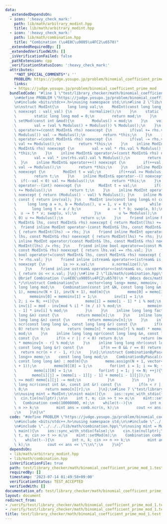 ```yaml
---
data:
  _extendedDependsOn:
  - icon: ':heavy_check_mark:'
    path: lib/math/arbitrary_modint.hpp
    title: lib/math/arbitrary_modint.hpp
  - icon: ':heavy_check_mark:'
    path: lib/math/combination.hpp
    title: "Combination (\u4E8C\u9805\u4FC2\u6570)"
  _extendedRequiredBy: []
  _extendedVerifiedWith: []
  _isVerificationFailed: false
  _pathExtension: cpp
  _verificationStatusIcon: ':heavy_check_mark:'
  attributes:
    '*NOT_SPECIAL_COMMENTS*': ''
    PROBLEM: https://judge.yosupo.jp/problem/binomial_coefficient_prime_mod
    links:
    - https://judge.yosupo.jp/problem/binomial_coefficient_prime_mod
  bundledCode: "#line 1 \"test/library_checker/math/binomial_coefficient_prime_mod_1.test.cpp\"\
    \n#define PROBLEM \"https://judge.yosupo.jp/problem/binomial_coefficient_prime_mod\"\
    \n#include <bits/stdc++.h>\nusing namespace std;\n\n#line 2 \"lib/math/arbitrary_modint.hpp\"\
    \n\nstruct ModInt{\n    long long val;\n    ModInt(const long long &_val = 0)\
    \ noexcept : val(_val) {\n        normalize();\n    }\n    static long long &Modulus(){\n\
    \        static long long mod = 0;\n        return mod;\n    }\n    static void\
    \ setMod(const int &mod){\n        Modulus() = mod;\n    }\n    void normalize(){\n\
    \        val = (val % Modulus() + Modulus()) % Modulus();\n    }\n    inline ModInt&\
    \ operator+=(const ModInt& rhs) noexcept {\n        if(val += rhs.val, val >=\
    \ Modulus()) val -= Modulus();\n        return *this;\n    }\n    inline ModInt&\
    \ operator-=(const ModInt& rhs) noexcept {\n        if(val -= rhs.val, val < 0)\
    \ val += Modulus();\n        return *this;\n    }\n    inline ModInt& operator*=(const\
    \ ModInt& rhs) noexcept {\n        val = val * rhs.val % Modulus();\n        return\
    \ *this;\n    }\n    inline ModInt& operator/=(const ModInt& rhs) noexcept {\n\
    \        val = val * inv(rhs.val).val % Modulus();\n        return *this;\n  \
    \  }\n    inline ModInt& operator++() noexcept {\n        if(++val >= Modulus())\
    \ val -= Modulus();\n        return *this;\n    }\n    inline ModInt operator++(int)\
    \ noexcept {\n        ModInt t = val;\n        if(++val >= Modulus()) val -= Modulus();\n\
    \        return t;\n    }\n    inline ModInt& operator--() noexcept {\n      \
    \  if(--val < 0) val += Modulus();\n        return *this;\n    }\n    inline ModInt\
    \ operator--(int) noexcept {\n        ModInt t = val;\n        if(--val < 0) val\
    \ += Modulus();\n        return t;\n    }\n    inline ModInt operator-() const\
    \ noexcept { return (Modulus() - val) % Modulus(); }\n    inline ModInt inv(void)\
    \ const { return inv(val); }\n    ModInt inv(const long long& n) const {\n   \
    \     long long a = n, b = Modulus(), u = 1, v = 0;\n        while(b){\n     \
    \       long long t = a / b;\n            a -= t * b; swap(a, b);\n          \
    \  u -= t * v; swap(u, v);\n        }\n        u %= Modulus();\n        if(u <\
    \ 0) u += Modulus();\n        return u;\n    }\n    friend inline ModInt operator+(const\
    \ ModInt& lhs, const ModInt& rhs) noexcept { return ModInt(lhs) += rhs; }\n  \
    \  friend inline ModInt operator-(const ModInt& lhs, const ModInt& rhs) noexcept\
    \ { return ModInt(lhs) -= rhs; }\n    friend inline ModInt operator*(const ModInt&\
    \ lhs, const ModInt& rhs) noexcept { return ModInt(lhs) *= rhs; }\n    friend\
    \ inline ModInt operator/(const ModInt& lhs, const ModInt& rhs) noexcept { return\
    \ ModInt(lhs) /= rhs; }\n    friend inline bool operator==(const ModInt& lhs,\
    \ const ModInt& rhs) noexcept { return lhs.val == rhs.val; }\n    friend inline\
    \ bool operator!=(const ModInt& lhs, const ModInt& rhs) noexcept { return lhs.val\
    \ != rhs.val; }\n    friend inline istream& operator>>(istream& is, ModInt& x)\
    \ noexcept {\n        is >> x.val;\n        x.normalize();\n        return is;\n\
    \    }\n    friend inline ostream& operator<<(ostream& os, const ModInt& x) noexcept\
    \ { return os << x.val; }\n};\n#line 2 \"lib/math/combination.hpp\"\n\n/**\n *\
    \ @brief Combination (\u4E8C\u9805\u4FC2\u6570)\n * @docs docs/math/combination.md\n\
    \ */\n\nstruct Combination{\n    vector<long long> memo, memoinv, inv;\n    const\
    \ long long mod;\n    Combination(const int &N, const long long &m) : memo(N +\
    \ 1), memoinv(N + 1), inv(N + 1), mod(m){\n        memo[0] = memo[1] = 1;\n  \
    \      memoinv[0] = memoinv[1] = 1;\n        inv[1] = 1;\n        for(int i =\
    \ 2; i <= N; ++i){\n            memo[i] = memo[i - 1] * i % mod;\n           \
    \ inv[i] = mod - inv[mod % i] * (m / i) % mod;\n            memoinv[i] = memoinv[i\
    \ - 1] * inv[i] % mod;\n        }\n    }\n    inline long long fact(const long\
    \ long &n) const {\n        return memo[n];\n    }\n    inline long long factinv(const\
    \ long long &n) const {\n        return memoinv[n];\n    }\n    inline long long\
    \ ncr(const long long &n, const long long &r) const {\n        if(n < r || r <\
    \ 0) return 0;\n        return (memo[n] * memoinv[r] % mod) * memoinv[n - r] %\
    \ mod;\n    }\n    inline long long npr(const long long &n, const long long &r)\
    \ const {\n        if(n < r || r < 0) return 0;\n        return (memo[n] % mod)\
    \ * memoinv[n - r] % mod;\n    }\n    inline long long nhr(const long long &n,\
    \ const long long &r) const {\n        if(n == 0 && r == 0) return 1;\n      \
    \  return ncr(n + r - 1, r);\n    }\n};\n\nstruct CombinationByPascal{\n    vector<vector<long\
    \ long>> memo;\n    const long long mod;\n    CombinationByPascal(const int &N,\
    \ const long long &m) : mod(m){\n        memo.assign(N + 1, vector<long long>(N\
    \ + 1));\n        memo[0][0] = 1;\n        for(int i = 1; i <= N; ++i){\n    \
    \        memo[i][0] = 1;\n            for(int j = 1; j <= N; ++j){\n         \
    \       memo[i][j] = (memo[i - 1][j - 1] + memo[i - 1][j]);\n                if(memo[i][j]\
    \ >= mod) memo[i][j] -= mod;\n            }\n        }\n    }\n    inline long\
    \ long ncr(const int &n, const int &r) const {\n        if(n < r || r < 0) return\
    \ 0;\n        return memo[n][r];\n    }\n};\n#line 7 \"test/library_checker/math/binomial_coefficient_prime_mod_1.test.cpp\"\
    \n\nusing mint = ModInt;\n\nint main(){\n    ios::sync_with_stdio(false);\n  \
    \  cin.tie(nullptr);\n\n    int t, m; cin >> t >> m;\n    mint::setMod(m);\n \
    \   Combination comb(10000000, m);\n    while(t--){\n        int n, k; cin >>\
    \ n >> k;\n        mint ans = comb.ncr(n, k);\n        cout << ans << \"\\n\"\
    ;\n    }\n}\n"
  code: "#define PROBLEM \"https://judge.yosupo.jp/problem/binomial_coefficient_prime_mod\"\
    \n#include <bits/stdc++.h>\nusing namespace std;\n\n#include \"../../../lib/math/arbitrary_modint.hpp\"\
    \n#include \"../../../lib/math/combination.hpp\"\n\nusing mint = ModInt;\n\nint\
    \ main(){\n    ios::sync_with_stdio(false);\n    cin.tie(nullptr);\n\n    int\
    \ t, m; cin >> t >> m;\n    mint::setMod(m);\n    Combination comb(10000000, m);\n\
    \    while(t--){\n        int n, k; cin >> n >> k;\n        mint ans = comb.ncr(n,\
    \ k);\n        cout << ans << \"\\n\";\n    }\n}"
  dependsOn:
  - lib/math/arbitrary_modint.hpp
  - lib/math/combination.hpp
  isVerificationFile: true
  path: test/library_checker/math/binomial_coefficient_prime_mod_1.test.cpp
  requiredBy: []
  timestamp: '2023-07-14 01:49:58+09:00'
  verificationStatus: TEST_ACCEPTED
  verifiedWith: []
documentation_of: test/library_checker/math/binomial_coefficient_prime_mod_1.test.cpp
layout: document
redirect_from:
- /verify/test/library_checker/math/binomial_coefficient_prime_mod_1.test.cpp
- /verify/test/library_checker/math/binomial_coefficient_prime_mod_1.test.cpp.html
title: test/library_checker/math/binomial_coefficient_prime_mod_1.test.cpp
---
```


